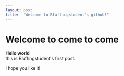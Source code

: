 ```yaml
---
layout: post
title:  "Welcome to Bluffingstudent's github!"
---
```


# Welcome to come to come

**Hello world**<br> this is Bluffingstudent's first post.

I hope you like it!
